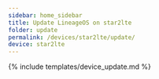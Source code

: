 ```yaml
---
sidebar: home_sidebar
title: Update LineageOS on star2lte
folder: update
permalink: /devices/star2lte/update/
device: star2lte
---
```

{% include templates/device_update.md %}
